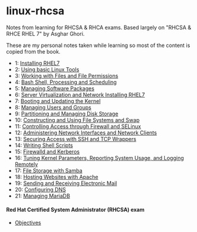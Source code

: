 # linux-rhcsa

Notes from learning for RHCSA &amp; RHCA exams. Based largely on "RHCSA & RHCE RHEL 7" by Asghar Ghori. 

These are my personal notes taken while learning so most of the content is copied from the book.

* 1: [Installing RHEL7](installing_rhel7.md)
* 2: [Using basic Linux Tools](basic_linux_tools.md)
* 3: [Working with Files and File Permissions](files_and_file_permissions.md)
* 4: [Bash Shell, Processing and Scheduling](bash_processing_scheduling.md)
* 5: [Managing Software Packages](software_packages.md)
* 6: [Server Virtualization and Network Installing RHEL7](server_virtualization_network_installing.md)
* 7: [Booting and Updating the Kernel](booting_kernel_logging.md)
* 8: [Managing Users and Groups](users_and_groups.md)
* 9: [Partitioning and Managing Disk Storage](partitioning_managing_disk_storage.md)
* 10: [Constructing and Using File Systems and Swap](constructing_using_file_systems.md)
* 11: [Controlling Access through Firewall and SELinux](firewall_and_SELinux.md)
* 12: [Administering Network Interfaces and Network Clients](network_interfaces_and_clients.md)
* 13: [Securing Access with SSH and TCP Wrappers](ssh_tcp_wrappers.md)
* 14: [Writing Shell Scripts](writing_shell_scripts.md)
* 15: [Firewalld and Kerberos](firewalld_and_kerberos.md)
* 16: [Tuning Kernel Parameters, Reporting System Usage, and Logging Remotely](kernel_parameters.md)
* 17: [File Storage with Samba](file_storage_with_samba.md)
* 18: [Hosting Websites with Apache](hosting_with_apache.md)
* 19: [Sending and Receiving Electronic Mail](electronic_mail.md)
* 20: [Configuring DNS](configuring_dns.md)
* 21: [Managing MariaDB](mariadb.md)

#### Red Hat Certified System Administrator (RHCSA) exam

* [Objectives](https://www.redhat.com/en/services/training/ex200-red-hat-certified-system-administrator-rhcsa-exam)
